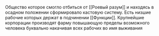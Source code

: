 Общество которое смогло отбиться от [[Роевый разум]] и находясь в осадном положении сформировало кастовую систему. Есть низшие рабочие которых держат в подчинении [[Функции]]. Крупнейшие корпорации производят фарму повышающую пределы возможного человека буквально накачивая всех рабочих во имя выживания 